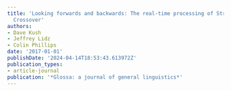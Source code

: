 ```yaml
---
title: 'Looking forwards and backwards: The real-time processing of Strong and Weak
  Crossover'
authors:
- Dave Kush
- Jeffrey Lidz
- Colin Phillips
date: '2017-01-01'
publishDate: '2024-04-14T18:53:43.613972Z'
publication_types:
- article-journal
publication: '*Glossa: a journal of general linguistics*'
---
```

